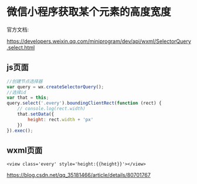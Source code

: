 # 微信小程序获取某个元素的高度宽度

官方文档:

https://developers.weixin.qq.com/miniprogram/dev/api/wxml/SelectorQuery.select.html

## js页面

```js
//创建节点选择器
var query = wx.createSelectorQuery();
//选择id
var that = this;
query.select('.every').boundingClientRect(function (rect) {
    // console.log(rect.width)
    that.setData({
        height: rect.width + 'px'
    })
}).exec();
```

## wxml页面

```
<view class='every' style='height:{{height}}'></view>
```





https://blog.csdn.net/qq_35181466/article/details/80701767
